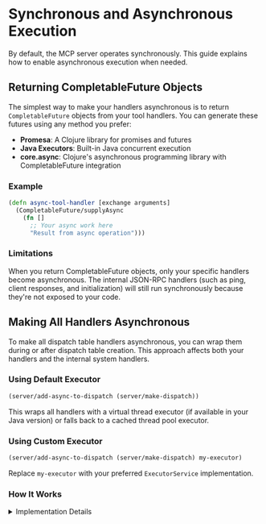 # Synchronous and Asynchronous Execution

By default, the MCP server operates synchronously. This guide explains how to enable asynchronous execution when needed.

## Returning CompletableFuture Objects

The simplest way to make your handlers asynchronous is to return `CompletableFuture` objects from your tool handlers. You can generate these futures using any method you prefer:

- **Promesa**: A Clojure library for promises and futures
- **Java Executors**: Built-in Java concurrent execution
- **core.async**: Clojure's asynchronous programming library with CompletableFuture integration

### Example

```clojure
(defn async-tool-handler [exchange arguments]
  (CompletableFuture/supplyAsync
    (fn []
      ;; Your async work here
      "Result from async operation")))
```

### Limitations

When you return CompletableFuture objects, only your specific handlers become asynchronous. The internal JSON-RPC handlers (such as ping, client responses, and initialization) will still run synchronously because they're not exposed to your code.

## Making All Handlers Asynchronous

To make all dispatch table handlers asynchronous, you can wrap them during or after dispatch table creation. This approach affects both your handlers and the internal system handlers.

### Using Default Executor

```clojure
(server/add-async-to-dispatch (server/make-dispatch))
```

This wraps all handlers with a virtual thread executor (if available in your Java version) or falls back to a cached thread pool executor.

### Using Custom Executor

```clojure
(server/add-async-to-dispatch (server/make-dispatch) my-executor)
```

Replace `my-executor` with your preferred `ExecutorService` implementation.

### How It Works

<details>
<summary>Implementation Details</summary>

The `add-async-to-dispatch` function uses the middleware system to wrap all dispatch handlers:

```clojure
(rpc/with-middleware dispatch [[rpc/wrap-executor executor]])
```

This approach ensures consistent asynchronous behavior across all handlers in your MCP server.

</details>
